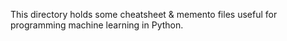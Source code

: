This directory holds some cheatsheet & memento files useful for programming machine learning in Python.
